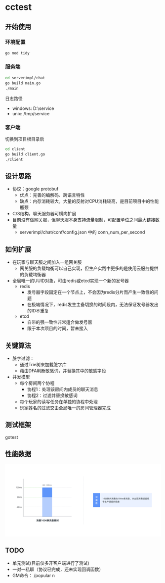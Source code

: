 # cctest
## 开始使用
### 环境配置
```bash
go mod tidy
```
### 服务端
```bash
cd serverimpl/chat
go build main.go
./main
```
日志路径
  * windows: D:\\service
  * unix: /tmp/service

### 客户端
切换到项目根目录后
```bash
cd client
go build client.go
./client
```

## 设计思路
* 协议：google protobuf
  * 优点：完善的编解码、跨语言特性
  * 缺点：内存消耗较大，大量的反射对CPU消耗较高，是目前项目中的性能瓶颈
* C/S结构，聊天服务器可横向扩展
* 目前没有做网关服，但聊天服本身支持流量限制，可配置单位之间最大链接数量
  * serverimpl/chat/conf/config.json 中的 conn_num_per_second

## 如何扩展
* 在玩家与聊天服之间加入一组网关服
  * 网关服的负载均衡可以自己实现，但生产实践中更多的是使用云服务提供的负载均衡器
* 全局唯一的UUID对象，可由redis或etcd实现一个新的发号器
  * redis
    * 发号器字段固定在一个节点上，不会因为redis分片而产生一致性的问题
    * 在极端情况下，redis发生主备切换的时间段内，无法保证发号器发出的ID不重复
  * etcd
    * 自带的强一致性非常适合做发号器
    * 限于本次项目的时间，暂未接入

## 关键算法
* 脏字过滤：
  * 通过Trie树来加载脏字库
  * 藉由DFA判断敏感词，并替换其中的敏感字段
* 并发模型  
  * 每个房间两个协程
    * 协程1：处理该房间内成员的聊天消息
    * 协程2：过滤并替换敏感词
  * 每个玩家的读写任务在单独的协程中处理
  * 玩家姓名的过滤交由全局唯一的房间管理器完成 
  
## 测试框架
gotest 
  
## 性能数据
![image](https://github.com/Gorjess/cctest/blob/master/profile.png)

## TODO
* 单元测试(目前仅多开客户端进行了测试)
* 一对一私聊（协议已完成，还未实现回调函数）
* GM命令： /popular n

  
  
